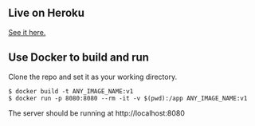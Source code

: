 ## Live on Heroku
[See it here.](triangle-sss-solver.herokuapp.com)

## Use Docker to build and run

Clone the repo and set it as your working directory.

```
$ docker build -t ANY_IMAGE_NAME:v1
$ docker run -p 8080:8080 --rm -it -v $(pwd):/app ANY_IMAGE_NAME:v1
```
The server should be running at http://localhost:8080
